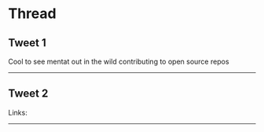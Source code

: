 # Thread

## Tweet 1

Cool to see mentat out in the wild contributing to open source repos

---

## Tweet 2

Links:

---

